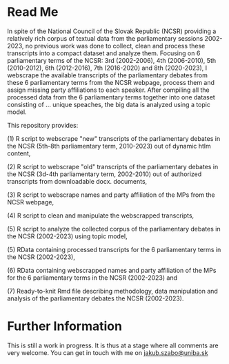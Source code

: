 # Read Me

In spite of the National Council of the Slovak Republic (NCSR) providing a relatively rich corpus of textual data from the parliamentary sessions 2002-2023, no previous work was done to collect, clean and process these transcripts into a compact dataset and analyze them. Focusing on 6 parliamentary terms of the NCSR: 3rd (2002-2006), 4th (2006-2010), 5th (2010-2012), 6th (2012-2016), 7th (2016-2020) and 8th (2020-2023), I webscrape the available transcripts of the parliamentary debates from these 6 parliamentary terms from the NCSR webpage, process them and assign missing party affiliations to each speaker. After compiling all the processed data from the 6 parliamentary terms together into one dataset consisting of ... unique speaches, the big data is analyzed using a topic model.  

This repository provides: 

(1) R script to webscrape "new" transcripts of the parliamentary debates in the NCSR (5th-8th parliamentary term, 2010-2023) out of dynamic htlm content,

(2) R script to webscrape "old" transcripts of the parliamentary debates in the NCSR (3d-4th parliamentary term, 2002-2010) out of authorized transcripts from downloadable docx. documents,

(3) R script to webscrape names and party affiliation of the MPs from the NCSR webpage, 

(4) R script to clean and manipulate the webscrapped transcripts, 

(5) R script to analyze the collected corpus of the parliamentary debates in the NCSR (2002-2023) using topic model, 

(5) RData containing processed transcripts for the 6 parliamentary terms in the NCSR (2002-2023), 

(6) RData containing webscrapped names and party affiliation of the MPs for the 6 parliamentary terms in the NCSR (2002-2023) and 

(7) Ready-to-knit Rmd file describing methodology, data manipulation and analysis of the parliamentary debates the NCSR (2002-2023).  


# Further Information 

This is still a work in progress. It is thus at a stage where all comments are very welcome. You can get in touch with me on jakub.szabo@uniba.sk 
